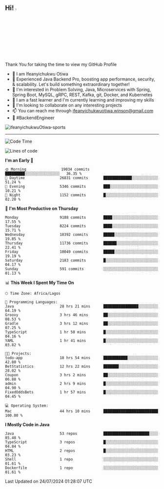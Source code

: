 <!-- BLOG-POST-LIST:START --><!-- BLOG-POST-LIST:END -->

## Hi! <img src="https://media.giphy.com/media/hvRJCLFzcasrR4ia7z/giphy.gif" width="4%"> 

Thank You for taking the time to view my GitHub Profile

- 👋 I am Ifeanyichukwu Otiwa
- 🚀 Experienced Java Backend Pro, boosting app performance, security, & scalability. Let's build something extraordinary together!
- 👀 I'm interested in Problem Solving, Java, Microservices with Spring, Spring Boot, MySQL, gRPC, REST, Kafka, git, Docker, and Kubernetes
- 🌱 I am a fast learner and I'm currently learning and improving my skills
- 💞️ I'm looking to collaborate on any interesting projects
- 📫 You can reach me through ifeanyichukwuotiwa.winson@gmail.com
- 🚀 #BackendEngineer

<p align="left" marginTop="10px"> <img src="https://komarev.com/ghpvc/?username=ifeanyichukwuOtiwa-sports&label=Profile%20views&color=0e75b6&style=for-the-badge" alt="ifeanyichukwuOtiwa-sports" /> </p>

***

<!--START_SECTION:waka-->
![Code Time](http://img.shields.io/badge/Code%20Time-2%2C688%20hrs%2017%20mins-blue)

![Lines of code](https://img.shields.io/badge/From%20Hello%20World%20I%27ve%20Written-12.9%20million%20lines%20of%20code-blue)

**I'm an Early 🐤** 

```text
🌞 Morning                19034 commits       █████████░░░░░░░░░░░░░░░░   36.35 % 
🌆 Daytime                26831 commits       █████████████░░░░░░░░░░░░   51.24 % 
🌃 Evening                5346 commits        ███░░░░░░░░░░░░░░░░░░░░░░   10.21 % 
🌙 Night                  1152 commits        █░░░░░░░░░░░░░░░░░░░░░░░░   02.20 % 
```
📅 **I'm Most Productive on Thursday** 

```text
Monday                   9188 commits        ████░░░░░░░░░░░░░░░░░░░░░   17.55 % 
Tuesday                  8224 commits        ████░░░░░░░░░░░░░░░░░░░░░   15.71 % 
Wednesday                10392 commits       █████░░░░░░░░░░░░░░░░░░░░   19.85 % 
Thursday                 11736 commits       ██████░░░░░░░░░░░░░░░░░░░   22.41 % 
Friday                   10049 commits       █████░░░░░░░░░░░░░░░░░░░░   19.19 % 
Saturday                 2183 commits        █░░░░░░░░░░░░░░░░░░░░░░░░   04.17 % 
Sunday                   591 commits         ░░░░░░░░░░░░░░░░░░░░░░░░░   01.13 % 
```


📊 **This Week I Spent My Time On** 

```text
🕑︎ Time Zone: Africa/Lagos

💬 Programming Languages: 
Java                     28 hrs 21 mins      ████████████████░░░░░░░░░   64.19 % 
Groovy                   3 hrs 46 mins       ██░░░░░░░░░░░░░░░░░░░░░░░   08.53 % 
Gradle                   3 hrs 12 mins       ██░░░░░░░░░░░░░░░░░░░░░░░   07.25 % 
TypeScript               1 hr 50 mins        █░░░░░░░░░░░░░░░░░░░░░░░░   04.16 % 
YAML                     1 hr 41 mins        █░░░░░░░░░░░░░░░░░░░░░░░░   03.82 % 

🐱‍💻 Projects: 
todo-app                 18 hrs 54 mins      ███████████░░░░░░░░░░░░░░   42.80 % 
BetStatistics            12 hrs 22 mins      ███████░░░░░░░░░░░░░░░░░░   28.02 % 
Coupon                   3 hrs 2 mins        ██░░░░░░░░░░░░░░░░░░░░░░░   06.88 % 
admin                    2 hrs 9 mins        █░░░░░░░░░░░░░░░░░░░░░░░░   04.90 % 
FixedOddsBets            1 hr 57 mins        █░░░░░░░░░░░░░░░░░░░░░░░░   04.45 % 

💻 Operating System: 
Mac                      44 hrs 10 mins      █████████████████████████   100.00 % 
```

**I Mostly Code in Java** 

```text
Java                     53 repos            █████████████████████░░░░   85.48 % 
TypeScript               3 repos             █░░░░░░░░░░░░░░░░░░░░░░░░   04.84 % 
HTML                     2 repos             █░░░░░░░░░░░░░░░░░░░░░░░░   03.23 % 
Shell                    1 repo              ░░░░░░░░░░░░░░░░░░░░░░░░░   01.61 % 
Dockerfile               1 repo              ░░░░░░░░░░░░░░░░░░░░░░░░░   01.61 % 
```




 Last Updated on 24/07/2024 01:28:07 UTC
<!--END_SECTION:waka-->

<!--
<p align="center">
![trophy](https://github-profile-trophy.vercel.app/?username=ifeanyichukwuOtiwa-sports&theme=onedark) (https://github.com/ryo-ma/github-profile-trophy)
</p>
-->

<!---
ifeanyi-otiwa/ifeanyi-otiwa is a ✨ special ✨ repository because its `README.md` (this file) appears on your GitHub profile.
You can click the Preview link to take a look at your changes.
--->
